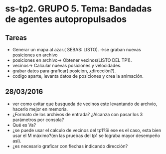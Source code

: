 # ss-tp2. GRUPO 5. Tema: Bandadas de agentes autopropulsados

## Tareas

* Generar un mapa al azar.( SEBAS: LISTO). ->se graban nuevas posiciones en archivo
* posiciones en archivo-> Obtener vecinos(LISTO DEL TP1).
* vecinos-> Calcular nuevas posiciones y velocidades.
* grabar datos para graficar( posicion,  ¿dirección?).
* codigo aparte, levanta datos de posiciones y crea la animación.

## 28/03/2016
* ver como evitar que busqueda de vecinos este levantando de archvio, hacerlo mejor en memoria.
* ¿Formato de los archivos de entrada? ¿Alcanza con pasar los 3 parámetros por consola?
* Qué es Va?
* ¿se puede usar el calculo de vecinos del tp1?Si ese es el caso, esta bien usar el M máximo?(en las pruebas del tp1 se lograba mayor desempeño asi).
* ¿es necesario graficar con flechas indicando dirección?






